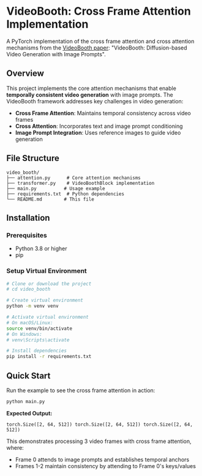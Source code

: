 # VideoBooth: Cross Frame Attention Implementation

A PyTorch implementation of the cross frame attention and cross attention mechanisms from the [VideoBooth paper](https://arxiv.org/abs/2312.00777): "VideoBooth: Diffusion-based Video Generation with Image Prompts".

## Overview

This project implements the core attention mechanisms that enable **temporally consistent video generation** with image prompts. The VideoBooth framework addresses key challenges in video generation:

- **Cross Frame Attention**: Maintains temporal consistency across video frames
- **Cross Attention**: Incorporates text and image prompt conditioning
- **Image Prompt Integration**: Uses reference images to guide video generation


## File Structure

```
video_booth/
├── attention.py      # Core attention mechanisms
├── transformer.py    # VideoBoothBlock implementation  
├── main.py          # Usage example
├── requirements.txt  # Python dependencies
└── README.md        # This file
```

## Installation

### Prerequisites
- Python 3.8 or higher
- pip

### Setup Virtual Environment

```bash
# Clone or download the project
# cd video_booth

# Create virtual environment
python -m venv venv

# Activate virtual environment
# On macOS/Linux:
source venv/bin/activate
# On Windows:
# venv\Scripts\activate

# Install dependencies
pip install -r requirements.txt
```

## Quick Start

Run the example to see the cross frame attention in action:

```bash
python main.py
```

**Expected Output:**
```
torch.Size([2, 64, 512]) torch.Size([2, 64, 512]) torch.Size([2, 64, 512])
```

This demonstrates processing 3 video frames with cross frame attention, where:
- Frame 0 attends to image prompts and establishes temporal anchors
- Frames 1-2 maintain consistency by attending to Frame 0's keys/values

